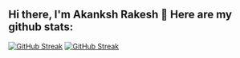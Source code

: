 ## Hi there, I'm Akanksh Rakesh 👋 Here are my github stats:

[![GitHub Streak](https://stat11.vercel.app/?user=AkankshRakesh)](https://git.io/streak-stats)
[![GitHub Streak](https://github-readme-streak-stats-gamma-kohl.vercel.app?user=AkankshRakesh)](https://git.io/streak-stats)
